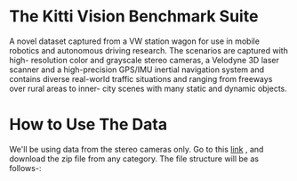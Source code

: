 # The Kitti Vision Benchmark Suite
A novel dataset captured from a VW station wagon for use in mobile robotics and autonomous driving research. The scenarios are captured with high- resolution color and grayscale stereo cameras, a Velodyne 3D laser scanner and a high-precision GPS/IMU inertial navigation system and contains diverse  real-world traffic situations and ranging from freeways over rural areas to inner- city scenes with many static and dynamic objects. 

# How to Use The Data
We'll be using data from the stereo cameras only. Go to this [link](http://www.cvlibs.net/datasets/kitti/raw_data.php?type=campus) , and download the zip file from any category. The file structure will be as follows-:
